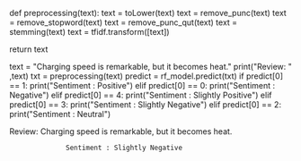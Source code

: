 def preprocessing(text):
  text = toLower(text)
  text = remove_punc(text)
  text = remove_stopword(text)
  text = remove_punc_qut(text)
  text = stemming(text)
  text = tfidf.transform([text])

  return text

text = "Charging speed is remarkable, but it becomes heat."
print("Review: " ,text)
txt = preprocessing(text)
predict = rf_model.predict(txt)
if predict[0] == 1:
  print("Sentiment : Positive")
elif predict[0] == 0:
  print("Sentiment : Negative")
elif predict[0] == 4:
  print("Sentiment : Slightly Positive")
elif predict[0] == 3:
  print("Sentiment : Slightly Negative")
elif predict[0] == 2:
  print("Sentiment : Neutral")


Review:  Charging speed is remarkable, but it becomes heat.

                  Sentiment : Slightly Negative
  
